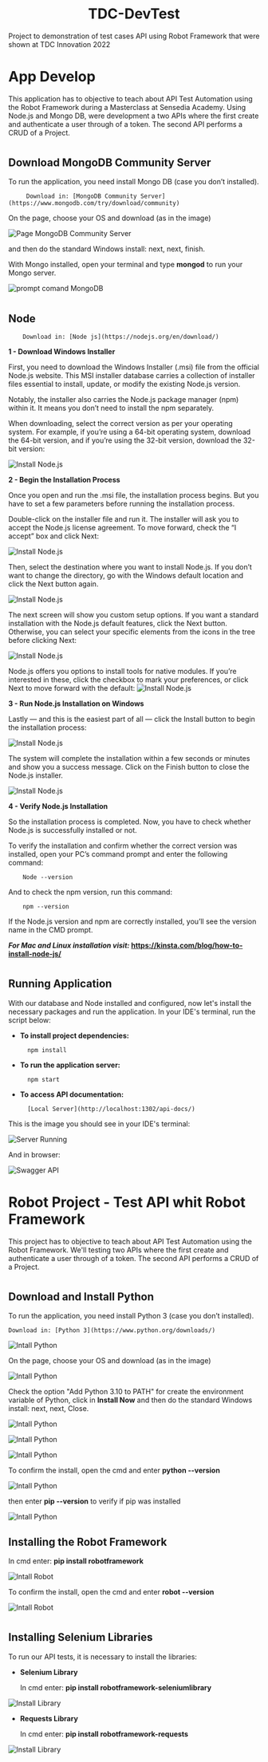 <h1 align="center"> TDC-DevTest </h1>
Project to demonstration of test cases API using Robot Framework that were shown at TDC Innovation 2022

# App Develop

This application has to objective to teach about API Test Automation using the Robot Framework during a Masterclass at Sensedia Academy. Using Node.js and Mongo DB, were development a two APIs where the first create and authenticate a user through of a token. The second API performs a CRUD of a Project.
#

## Download MongoDB Community Server
To run the application, you need install Mongo DB (case you don’t installed).

         Download in: [MongoDB Community Server](https://www.mongodb.com/try/download/community) 

On the page, choose your OS and download (as in the image)

![Page MongoDB Community Server](./images/1.png)

and then do the standard Windows install: next, next, finish.

With Mongo installed, open your terminal and type **mongod** to run your Mongo server.

![prompt comand MongoDB](./images/2.png)
#

## Node
        Download in: [Node js](https://nodejs.org/en/download/)

**1 - Download Windows Installer**

First, you need to download the Windows Installer (.msi) file from the official Node.js website. This MSI installer database carries a collection of installer files essential to install, update, or modify the existing Node.js version.

Notably, the installer also carries the Node.js package manager (npm) within it. It means you don’t need to install the npm separately.

When downloading, select the correct version as per your operating system. For example, if you’re using a 64-bit operating system, download the 64-bit version, and if you’re using the 32-bit version, download the 32-bit version:

![Install Node.js](./images/3.png)

**2 - Begin the Installation Process**

Once you open and run the .msi file, the installation process begins. But you have to set a few parameters before running the installation process.

Double-click on the installer file and run it. The installer will ask you to accept the Node.js license agreement. To move forward, check the “I accept” box and click Next:

![Install Node.js](./images/4.png)

Then, select the destination where you want to install Node.js. If you don’t want to change the directory, go with the Windows default location and click the Next button again.

![Install Node.js](./images/5.png)

The next screen will show you custom setup options. If you want a standard installation with the Node.js default features, click the Next button. Otherwise, you can select your specific elements from the icons in the tree before clicking Next:

![Install Node.js](./images/6.png)

Node.js offers you options to install tools for native modules. If you’re interested in these, click the checkbox to mark your preferences, or click Next to move forward with the default:
![Install Node.js](./images/7.png)

**3 - Run Node.js Installation on Windows**

Lastly — and this is the easiest part of all — click the Install button to begin the installation process:

![Install Node.js](./images/8.png)

The system will complete the installation within a few seconds or minutes and show you a success message. Click on the Finish button to close the Node.js installer.

![Install Node.js](./images/9.png)

**4 - Verify Node.js Installation**

So the installation process is completed. Now, you have to check whether Node.js is successfully installed or not.

To verify the installation and confirm whether the correct version was installed, open your PC’s command prompt and enter the following command:
        
        Node --version

And to check the npm version, run this command:

        npm --version

If the Node.js version and npm are correctly installed, you’ll see the version name in the CMD prompt.

***For Mac and Linux installation visit:* https://kinsta.com/blog/how-to-install-node-js/**
#

## Running Application
With our database and Node installed and configured, now let's install the necessary packages and run the application. In your IDE's terminal, run the script below:

* **To install project dependencies:**

        npm install

* **To run the application server:** 

        npm start

* **To access API documentation:**

        [Local Server](http://localhost:1302/api-docs/)

This is the image you should see in your IDE's terminal:

![Server Running](./images/10.png)

And in browser:

![Swagger API](./images/11.png)
#

# Robot Project - Test API whit Robot Framework 

This project has to objective to teach about API Test Automation using the Robot Framework. We'll testing two APIs where the first create and authenticate a user through of a token. The second API performs a CRUD of a Project.
#

## Download and Install Python
To run the application, you need install Python 3 (case you don’t installed).

    Download in: [Python 3](https://www.python.org/downloads/)

![Intall Python](./images/12.png)

On the page, choose your OS and download (as in the image)

![Intall Python](./images/13.png)

Check the option "Add Python 3.10 to PATH" for create the environment variable of Python, click in **Install Now** and then do the standard Windows install: next, next, Close.

![Intall Python](./images/14.png)

![Intall Python](./images/15.png)

![Intall Python](./images/16.png)

To confirm the install, open the cmd and enter **python --version**

![Intall Python](./images/17.png)

then enter **pip --version** to verify if pip was installed

![Intall Python](./images/18.png)

## Installing the Robot Framework
   In cmd enter: **pip install robotframework**

![Intall Robot](./images/19.png)

To confirm the install, open the cmd and enter **robot --version**

![Intall Robot](./images/20.png)
#

## Installing Selenium Libraries
  
  To run our API tests, it is necessary to install the libraries:
  
* **Selenium Library**
   
   In cmd enter: **pip install robotframework-seleniumlibrary**

![Install Library](./images/21.png)

* **Requests Library**
   
   In cmd enter: **pip install robotframework-requests**

![Install Library](./images/22.png)
#
